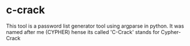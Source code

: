 # c-crack
This tool is a password list generator tool using argparse in python. It was named after me (CYPHER) hense its called 'C-Crack' stands for Cypher-Crack
